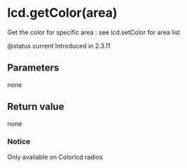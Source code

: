 # lcd.getColor(area)



Get the color for specific area : see lcd.setColor for area list

@status current Introduced in 2.3.11


## Parameters

none

## Return value

none

### Notice
Only available on Colorlcd radios


